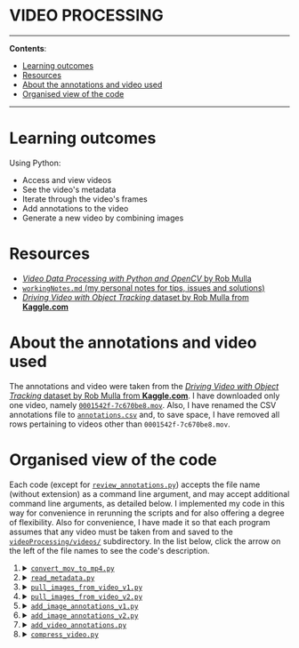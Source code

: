 <h1>VIDEO PROCESSING</h1>

---

**Contents**:

- [Learning outcomes](#learning-outcomes)
- [Resources](#resources)
- [About the annotations and video used](#about-the-annotations-and-video-used)
- [Organised view of the code](#organised-view-of-the-code)

---

# Learning outcomes
Using Python:

- Access and view videos
- See the video's metadata
- Iterate through the video's frames
- Add annotations to the video
- Generate a new video by combining images

# Resources
- [_Video Data Processing with Python and OpenCV_ by Rob Mulla](https://www.youtube.com/watch?v=AxIc-vGaHQ0)
- [`workingNotes.md` (my personal notes for tips, issues and solutions)](https://github.com/pranigopu/computerVision/blob/main/videoProcessing/workingNotes.md)
- [_Driving Video with Object Tracking_ dataset by Rob Mulla from **Kaggle.com**](https://www.kaggle.com/datasets/robikscube/driving-video-with-object-tracking)

# About the annotations and video used
The annotations and video were taken from the [_Driving Video with Object Tracking_ dataset by Rob Mulla from **Kaggle.com**](https://www.kaggle.com/datasets/robikscube/driving-video-with-object-tracking). I have downloaded only one video, namely [`0001542f-7c670be8.mov`](https://github.com/pranigopu/computerVision/blob/main/videoProcessing/videos/0001542f-7c670be8.mov). Also, I have renamed the CSV annotations file to [`annotations.csv`](https://github.com/pranigopu/computerVision/blob/main/videoProcessing/annotations.csv) and, to save space, I have removed all rows pertaining to videos other than `0001542f-7c670be8.mov`.

# Organised view of the code
Each code (except for [`review_annotations.py`](https://github.com/pranigopu/computerVision/blob/main/videoProcessing/code/review_annotations.py)) accepts the file name (without extension) as a command line argument, and may accept additional command line arguments, as detailed below. I implemented my code in this way for convenience in rerunning the scripts and for also offering a degree of flexibility. Also for convenience, I have made it so that each program assumes that any video must be taken from and saved to the [`videoProcessing/videos/`](https://github.com/pranigopu/computerVision/blob/main/videoProcessing/videos/) subdirectory. In the list below, click the arrow on the left of the file names to see the code's description.

1. <details><summary><a href="https://github.com/pranigopu/computerVision/blob/main/videoProcessing/code/convert_mov_to_mp4.py"><code>convert_mov_to_mp4.py</code></a></summary>Converts the MOV file taken from the online database to an MP4 file, which is more convenient for storing and video processing. Takes the file name (without extension) as a command line argument. Also serves as an introduction to FFmpeg and the subprocess module.</details>
2. <details><summary><a href="https://github.com/pranigopu/computerVision/blob/main/videoProcessing/code/read_metadata.py"><code>read_metadata.py</code></a></summary>Reads the metadata from a specified video. Takes the file name (without extension) as a command line argument. Also serves as an introduction to OpenCV's video capture object.</details>
3. <details><summary><a href="https://github.com/pranigopu/computerVision/blob/main/videoProcessing/code/pull_images_from_video_v1.py"><code>pull_images_from_video_v1.py</code></a></summary>Iteratively reads and displays video frames (starting from the first frame) until the user indicates otherwise or until the last frame has been read. from a specified video. Takes the file name (without extension) as a command line argument. Also serves as an introduction to reading video frames and displaying images using Matplotlib. An output can be seen below: <br> <img src="https://github.com/pranigopu/computerVision/blob/main/videoProcessing/images/output--pull_images_from_video_v1.png">.</details>
4. <details><summary><a href="https://github.com/pranigopu/computerVision/blob/main/videoProcessing/code/pull_images_from_video_v2.py"><code>pull_images_from_video_v2.py</code></a></summary>Reads and displays a specified number of video frames (starting from the first frame) evenly spread across the video. from a specified video. Takes the file name (without extension) and the number of frames to display as command line arguments. Advances the conceptual and practical grasp of the ideas introduced in <code>pull_images_from_video_v1.py</code>. An output can be seen below: <br> <img src="https://github.com/pranigopu/computerVision/blob/main/videoProcessing/images/output--pull_images_from_video_v2.png">.</details>
5. <details><summary><a href="https://github.com/pranigopu/computerVision/blob/main/videoProcessing/code/add_image_annotations_v1.py"><code>add_image_annotations_v1.py</code></a></summary>Reads and displays a specified video frame and adds bounding boxes according to the annotations in <code>annotations.csv</code> (without differentiating categories). Takes the file name (without extension) and a frame number as command line arguments. Serves as an introduction to querying a dataset and adding bounding boxes. An output can be seen below: <br> <img src="https://github.com/pranigopu/computerVision/blob/main/videoProcessing/images/output--add_image_annotations_v1--frame-188.png">.</details>
6. <details><summary><a href="https://github.com/pranigopu/computerVision/blob/main/videoProcessing/code/add_image_annotations_v2.py"><code>add_image_annotations_v2.py</code></a></summary>Reads and displays a specified video frame and adds bounding boxes according to the annotations in <code>annotations.csv</code>, using different colours to differentiate categories. Takes the file name (without extension) and a frame number as command line arguments. Just adds some flair to <code>add_image_annotations_v1.py</code>. An output can be seen below: <br> <img src="https://github.com/pranigopu/computerVision/blob/main/videoProcessing/images/output--add_image_annotations_v2--frame-188.png">.</details>
7. <details><summary><a href="https://github.com/pranigopu/computerVision/blob/main/videoProcessing/code/add_video_annotations.py"><code>add_video_annotations.py</code></a></summary>Adds bounding boxes coloured according to categories for all the frames of the video and creates a new video from the annotated frames. Takes the file name (without extension) as a command line argument. Also serves as an introduction to OpenCV's video writer object. The output can be downloaded from <a href="https://github.com/pranigopu/computerVision/blob/main/videoProcessing/videos/0001542f-7c670be8--annotated.mp4">here</a>.</details>
8. <details><summary><a href="https://github.com/pranigopu/computerVision/blob/main/videoProcessing/code/compress_video.py"><code>compress_video.py</code></a></summary>Uses FFmpeg (run as a subprocess) to compress a specified video. Is meant to compress the annotated video, but can be used more broadly too. Takes the file name (without extension) and the FFmpeg preset (explained in the source code) as command line arguments. Also serves as a gateway to some tools in video/audio processing, such as constant frame rate (CRF) and FFmpeg presets (both explained in the source code). The output can be dowloaded from <a href="https://github.com/pranigopu/computerVision/blob/main/videoProcessing/videos/0001542f-7c670be8--annotated--compressed.mp4">here</a>.</details>